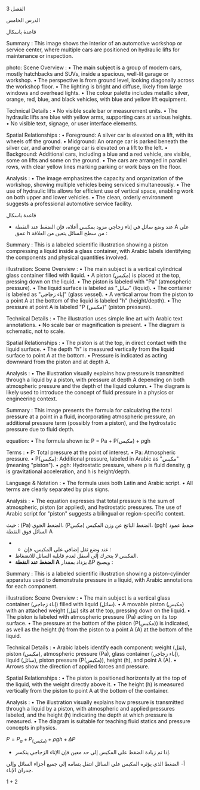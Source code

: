3
الفصل

الدرس
الخامس <!-- text, from page 0 (l=0.740,t=0.001,r=0.927,b=0.241), with ID b477b811-eddb-4b1f-a1a0-cef16679f496 -->

قاعدة باسكال <!-- text, from page 0 (l=0.244,t=0.111,r=0.615,b=0.161), with ID c434fc26-a52e-41d3-9a26-8ed466998c49 -->

Summary : This image shows the interior of an automotive workshop or service center, where multiple cars are positioned on hydraulic lifts for maintenance or inspection.

photo:
Scene Overview :
  • The main subject is a group of modern cars, mostly hatchbacks and SUVs, inside a spacious, well-lit garage or workshop.
  • The perspective is from ground level, looking diagonally across the workshop floor.
  • The lighting is bright and diffuse, likely from large windows and overhead lights.
  • The colour palette includes metallic silver, orange, red, blue, and black vehicles, with blue and yellow lift equipment.

Technical Details :
  • No visible scale bar or measurement units.
  • The hydraulic lifts are blue with yellow arms, supporting cars at various heights.
  • No visible text, signage, or user interface elements.

Spatial Relationships :
  • Foreground: A silver car is elevated on a lift, with its wheels off the ground.
  • Midground: An orange car is parked beneath the silver car, and another orange car is elevated on a lift to the left.
  • Background: Additional cars, including a blue and a red vehicle, are visible, some on lifts and some on the ground.
  • The cars are arranged in parallel rows, with clear yellow lines marking parking or work bays on the floor.

Analysis :
  • The image emphasizes the capacity and organization of the workshop, showing multiple vehicles being serviced simultaneously.
  • The use of hydraulic lifts allows for efficient use of vertical space, enabling work on both upper and lower vehicles.
  • The clean, orderly environment suggests a professional automotive service facility. <!-- figure, from page 0 (l=0.004,t=0.161,r=0.712,b=0.512), with ID 7e826fda-af06-4c51-a737-34146c86fb36 -->

قاعدة باسكال <!-- text, from page 0 (l=0.377,t=0.530,r=0.604,b=0.571), with ID 08d54235-a6b1-46a5-8d69-5e31b1712258 -->

* عند وضع سائل في إناء زجاجي مزود بمكبس أعلاه، فإن الضغط عند النقطة A على عمق h من سطح السائل يتعين من العلاقة : <!-- text, from page 0 (l=0.318,t=0.583,r=0.922,b=0.639), with ID 86353d9d-0ff5-4fd7-be34-27bed77843ee -->

Summary : This is a labeled scientific illustration showing a piston compressing a liquid inside a glass container, with Arabic labels identifying the components and physical quantities involved.

illustration:
Scene Overview :
  • The main subject is a vertical cylindrical glass container filled with liquid.
  • A piston (مكبس) is placed at the top, pressing down on the liquid.
  • The piston is labeled with "Pa" (atmospheric pressure).
  • The liquid surface is labeled as "سائل" (liquid).
  • The container is labeled as "إناء زجاجي" (glass vessel).
  • A vertical arrow from the piston to a point A at the bottom of the liquid is labeled "h" (height/depth).
  • The pressure at point A is labeled "P (مكبس)" (piston pressure).

Technical Details :
  • The illustration uses simple line art with Arabic text annotations.
  • No scale bar or magnification is present.
  • The diagram is schematic, not to scale.

Spatial Relationships :
  • The piston is at the top, in direct contact with the liquid surface.
  • The depth "h" is measured vertically from the liquid surface to point A at the bottom.
  • Pressure is indicated as acting downward from the piston and at depth A.

Analysis :
  • The illustration visually explains how pressure is transmitted through a liquid by a piston, with pressure at depth A depending on both atmospheric pressure and the depth of the liquid column.
  • The diagram is likely used to introduce the concept of fluid pressure in a physics or engineering context. <!-- figure, from page 0 (l=0.055,t=0.579,r=0.245,b=0.724), with ID 07728611-d313-4071-85d0-50e4cb13caf2 -->

Summary : This image presents the formula for calculating the total pressure at a point in a fluid, incorporating atmospheric pressure, an additional pressure term (possibly from a piston), and the hydrostatic pressure due to fluid depth.

equation:
  • The formula shown is: P = Pa + P(مكبس) + ρgh

Terms :
  • P: Total pressure at the point of interest.
  • Pa: Atmospheric pressure.
  • P(مكبس): Additional pressure, labeled in Arabic as "مكبس" (meaning "piston").
  • ρgh: Hydrostatic pressure, where ρ is fluid density, g is gravitational acceleration, and h is height/depth.

Language & Notation :
  • The formula uses both Latin and Arabic script.
  • All terms are clearly separated by plus signs.

Analysis :
  • The equation expresses that total pressure is the sum of atmospheric, piston (or applied), and hydrostatic pressures. The use of Arabic script for "piston" suggests a bilingual or region-specific context. <!-- figure, from page 0 (l=0.345,t=0.640,r=0.588,b=0.682), with ID 5b706227-e332-4701-b1a1-c57349d73741 -->

حيث : (Pa) الضغط الجوي، (Pمكس) الضغط الناتج عن وزن المكبس، 
(pgh) ضغط عمود السائل فوق النقطة A <!-- text, from page 0 (l=0.318,t=0.685,r=0.910,b=0.741), with ID c980bc19-90ad-4f77-bd74-6d2d27adbdd7 -->

- * عند وضع ثقل إضافي على المكبس، فإن :
- المكبس لا يتحرك إلى أسفل لعدم قابلية السائل للانضغاط.
- **الضغط عند النقطة A** يزداد بمقدار ΔP ويصبح : <!-- text, from page 0 (l=0.431,t=0.746,r=0.922,b=0.830), with ID 89da7a2a-7e15-462d-b8d5-709b35173c41 -->

Summary : This is a labeled scientific illustration showing a piston-cylinder apparatus used to demonstrate pressure in a liquid, with Arabic annotations for each component.

illustration:
Scene Overview :
  • The main subject is a vertical glass container (إناء زجاجي) filled with liquid (سائل).
  • A movable piston (مكبس) with an attached weight (ثقل) sits at the top, pressing down on the liquid.
  • The piston is labeled with atmospheric pressure (Pa) acting on its top surface.
  • The pressure at the bottom of the piston (P(مكبس)) is indicated, as well as the height (h) from the piston to a point A (A) at the bottom of the liquid.

Technical Details :
  • Arabic labels identify each component: weight (ثقل), piston (مكبس), atmospheric pressure (Pa), glass container (إناء زجاجي), liquid (سائل), piston pressure (P(مكبس)), height (h), and point A (A).
  • Arrows show the direction of applied forces and pressure.

Spatial Relationships :
  • The piston is positioned horizontally at the top of the liquid, with the weight directly above it.
  • The height (h) is measured vertically from the piston to point A at the bottom of the container.

Analysis :
  • The illustration visually explains how pressure is transmitted through a liquid by a piston, with atmospheric and applied pressures labeled, and the height (h) indicating the depth at which pressure is measured.
  • The diagram is suitable for teaching fluid statics and pressure concepts in physics. <!-- figure, from page 0 (l=0.053,t=0.747,r=0.231,b=0.900), with ID 3e5f42a7-4253-4a33-884c-5a6b19d1f82a -->

$P = P_a + P_{(\text{مكبس})} + \rho gh + \Delta P$ <!-- text, from page 0 (l=0.348,t=0.837,r=0.637,b=0.878), with ID bef78d4d-48dc-401c-92f6-002611abd0f5 -->

* إذا تم زيادة الضغط على المكبس إلى حد معين فإن الإناء الزجاجي ينكسر.

أ‌- الضغط الذي يؤثره المكبس على السائل انتقل بتمامه إلى جميع أجزاء السائل وإلى جدران الإناء. <!-- text, from page 0 (l=0.123,t=0.884,r=0.919,b=0.941), with ID 2047061c-92bd-41c2-b6f7-777cd75d72fb -->

$1 + 2$ <!-- marginalia, from page 0 (l=0.871,t=0.945,r=0.911,b=0.964), with ID 972cdf96-5c5d-44d0-a3d4-fd39ce3513c7 -->